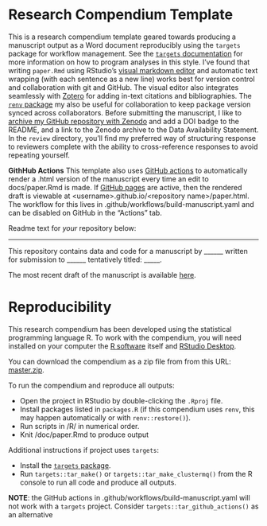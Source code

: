 
<!-- README.md is generated from README.Rmd. Please edit that file -->

# Research Compendium Template

This is a research compendium template geared towards producing a
manuscript output as a Word document reproducibly using the `targets`
package for workflow management. See the [`targets`
documentation](https://docs.ropensci.org/targets/) for more information
on how to program analyses in this style. I’ve found that writing
`paper.Rmd` using RStudio’s [visual markdown
editor](https://rstudio.github.io/visual-markdown-editing/) and
automatic text wrapping (with each sentence as a new line) works best
for version control and collaboration with git and GitHub. The visual
editor also integrates seamlessly with [Zotero](https://www.zotero.org/)
for adding in-text citations and bibliographies. The [`renv`
package](https://rstudio.github.io/renv/articles/renv.html) my also be
useful for collaboration to keep package version synced across
collaborators. Before submitting the manuscript, I like to [archive my
GitHub repository with
Zenodo](https://guides.github.com/activities/citable-code/) and add a
DOI badge to the README, and a link to the Zenodo archive to the Data
Availability Statement. In the `review` directory, you’ll find my
preferred way of structuring response to reviewers complete with the
ability to cross-reference responses to avoid repeating yourself.

**GithHub Actions** This template also uses [GitHub
actions](https://github.com/features/actions) to automatically render a
.html version of the manuscript every time an edit to docs/paper.Rmd is
made. If [GitHub pages](https://pages.github.com/) are active, then the
rendered draft is viewable at \<username\>.github.io/\<repository
name\>/paper.html. The workflow for this lives in
.github/workflows/build-manuscript.yaml and can be disabled on GitHub in
the “Actions” tab.

Readme text for *your* repository below:

------------------------------------------------------------------------

<!-- badges: start -->
<!-- DOI badges go here -->
<!-- badges: end -->

This repository contains data and code for a manuscript by \_\_\_\_\_\_
written for submission to \_\_\_\_\_\_ tentatively titled: \_\_\_\_\_.

The most recent draft of the manuscript is available
[here](https://aariq.github.io/paper-template/paper.html).

# Reproducibility

This research compendium has been developed using the statistical
programming language R. To work with the compendium, you will need
installed on your computer the [R
software](https://cloud.r-project.org/) itself and [RStudio
Desktop](https://rstudio.com/products/rstudio/download/).

You can download the compendium as a zip file from from this URL:
[master.zip](/archive/master.zip).

To run the compendium and reproduce all outputs:

-   Open the project in RStudio by double-clicking the `.Rproj` file.
-   Install packages listed in `packages.R` (if this compendium uses
    `renv`, this may happen automatically or with `renv::restore()`).
-   Run scripts in /R/ in numerical order.
-   Knit /doc/paper.Rmd to produce output

Additional instructions if project uses `targets`:

-   Install the [`targets` package](https://docs.ropensci.org/targets/).
-   Run `targets::tar_make()` or `targets::tar_make_clustermq()` from
    the R console to run all code and produce all outputs.

**NOTE**: the GitHub actions in .github/workflows/build-manuscript.yaml
will not work with a `targets` project. Consider
`targets::tar_github_actions()` as an alternative
